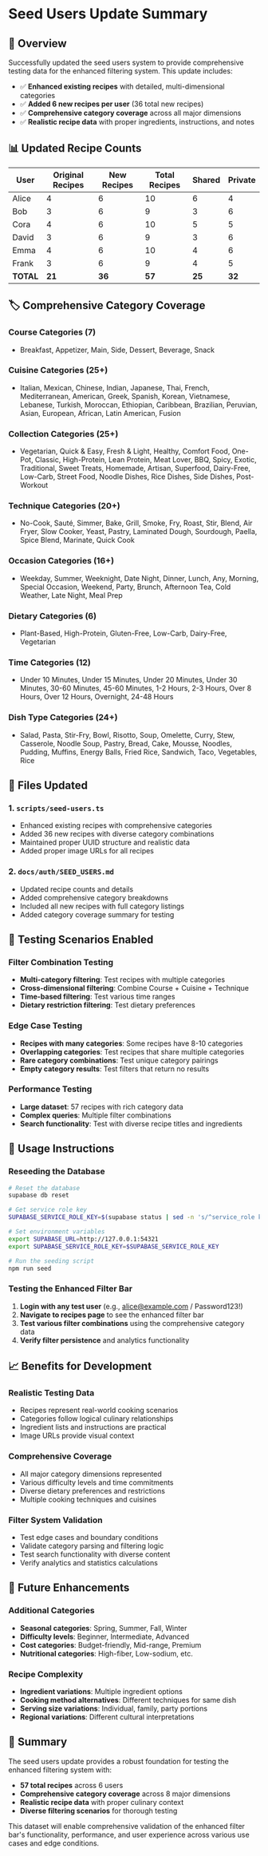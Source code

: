 # Seed Users Update Summary

## 🎯 **Overview**

Successfully updated the seed users system to provide comprehensive testing data for the enhanced filtering system. This update includes:

- ✅ **Enhanced existing recipes** with detailed, multi-dimensional categories
- ✅ **Added 6 new recipes per user** (36 total new recipes)
- ✅ **Comprehensive category coverage** across all major dimensions
- ✅ **Realistic recipe data** with proper ingredients, instructions, and notes

## 📊 **Updated Recipe Counts**

| User      | Original Recipes | New Recipes | Total Recipes | Shared | Private |
| --------- | ---------------- | ----------- | ------------- | ------ | ------- |
| Alice     | 4                | 6           | 10            | 6      | 4       |
| Bob       | 3                | 6           | 9             | 3      | 6       |
| Cora      | 4                | 6           | 10            | 5      | 5       |
| David     | 3                | 6           | 9             | 3      | 6       |
| Emma      | 4                | 6           | 10            | 4      | 6       |
| Frank     | 3                | 6           | 9             | 4      | 5       |
| **TOTAL** | **21**           | **36**      | **57**        | **25** | **32**  |

## 🏷️ **Comprehensive Category Coverage**

### **Course Categories (7)**

- Breakfast, Appetizer, Main, Side, Dessert, Beverage, Snack

### **Cuisine Categories (25+)**

- Italian, Mexican, Chinese, Indian, Japanese, Thai, French, Mediterranean, American, Greek, Spanish, Korean, Vietnamese, Lebanese, Turkish, Moroccan, Ethiopian, Caribbean, Brazilian, Peruvian, Asian, European, African, Latin American, Fusion

### **Collection Categories (25+)**

- Vegetarian, Quick & Easy, Fresh & Light, Healthy, Comfort Food, One-Pot, Classic, High-Protein, Lean Protein, Meat Lover, BBQ, Spicy, Exotic, Traditional, Sweet Treats, Homemade, Artisan, Superfood, Dairy-Free, Low-Carb, Street Food, Noodle Dishes, Rice Dishes, Side Dishes, Post-Workout

### **Technique Categories (20+)**

- No-Cook, Sauté, Simmer, Bake, Grill, Smoke, Fry, Roast, Stir, Blend, Air Fryer, Slow Cooker, Yeast, Pastry, Laminated Dough, Sourdough, Paella, Spice Blend, Marinate, Quick Cook

### **Occasion Categories (16+)**

- Weekday, Summer, Weeknight, Date Night, Dinner, Lunch, Any, Morning, Special Occasion, Weekend, Party, Brunch, Afternoon Tea, Cold Weather, Late Night, Meal Prep

### **Dietary Categories (6)**

- Plant-Based, High-Protein, Gluten-Free, Low-Carb, Dairy-Free, Vegetarian

### **Time Categories (12)**

- Under 10 Minutes, Under 15 Minutes, Under 20 Minutes, Under 30 Minutes, 30-60 Minutes, 45-60 Minutes, 1-2 Hours, 2-3 Hours, Over 8 Hours, Over 12 Hours, Overnight, 24-48 Hours

### **Dish Type Categories (24+)**

- Salad, Pasta, Stir-Fry, Bowl, Risotto, Soup, Omelette, Curry, Stew, Casserole, Noodle Soup, Pastry, Bread, Cake, Mousse, Noodles, Pudding, Muffins, Energy Balls, Fried Rice, Sandwich, Taco, Vegetables, Rice

## 🔄 **Files Updated**

### **1. `scripts/seed-users.ts`**

- Enhanced existing recipes with comprehensive categories
- Added 36 new recipes with diverse category combinations
- Maintained proper UUID structure and realistic data
- Added proper image URLs for all recipes

### **2. `docs/auth/SEED_USERS.md`**

- Updated recipe counts and details
- Added comprehensive category breakdowns
- Included all new recipes with full category listings
- Added category coverage summary for testing

## 🧪 **Testing Scenarios Enabled**

### **Filter Combination Testing**

- **Multi-category filtering**: Test recipes with multiple categories
- **Cross-dimensional filtering**: Combine Course + Cuisine + Technique
- **Time-based filtering**: Test various time ranges
- **Dietary restriction filtering**: Test dietary preferences

### **Edge Case Testing**

- **Recipes with many categories**: Some recipes have 8-10 categories
- **Overlapping categories**: Test recipes that share multiple categories
- **Rare category combinations**: Test unique category pairings
- **Empty category results**: Test filters that return no results

### **Performance Testing**

- **Large dataset**: 57 recipes with rich category data
- **Complex queries**: Multiple filter combinations
- **Search functionality**: Test with diverse recipe titles and ingredients

## 🚀 **Usage Instructions**

### **Reseeding the Database**

```bash
# Reset the database
supabase db reset

# Get service role key
SUPABASE_SERVICE_ROLE_KEY=$(supabase status | sed -n 's/^service_role key: //p' | tr -d '\n')

# Set environment variables
export SUPABASE_URL=http://127.0.0.1:54321
export SUPABASE_SERVICE_ROLE_KEY=$SUPABASE_SERVICE_ROLE_KEY

# Run the seeding script
npm run seed
```

### **Testing the Enhanced Filter Bar**

1. **Login with any test user** (e.g., alice@example.com / Password123!)
2. **Navigate to recipes page** to see the enhanced filter bar
3. **Test various filter combinations** using the comprehensive category data
4. **Verify filter persistence** and analytics functionality

## 📈 **Benefits for Development**

### **Realistic Testing Data**

- Recipes represent real-world cooking scenarios
- Categories follow logical culinary relationships
- Ingredient lists and instructions are practical
- Image URLs provide visual context

### **Comprehensive Coverage**

- All major category dimensions represented
- Various difficulty levels and time commitments
- Diverse dietary preferences and restrictions
- Multiple cooking techniques and cuisines

### **Filter System Validation**

- Test edge cases and boundary conditions
- Validate category parsing and filtering logic
- Test search functionality with diverse content
- Verify analytics and statistics calculations

## 🔮 **Future Enhancements**

### **Additional Categories**

- **Seasonal categories**: Spring, Summer, Fall, Winter
- **Difficulty levels**: Beginner, Intermediate, Advanced
- **Cost categories**: Budget-friendly, Mid-range, Premium
- **Nutritional categories**: High-fiber, Low-sodium, etc.

### **Recipe Complexity**

- **Ingredient variations**: Multiple ingredient options
- **Cooking method alternatives**: Different techniques for same dish
- **Serving size variations**: Individual, family, party portions
- **Regional variations**: Different cultural interpretations

## 📝 **Summary**

The seed users update provides a robust foundation for testing the enhanced filtering system with:

- **57 total recipes** across 6 users
- **Comprehensive category coverage** across 8 major dimensions
- **Realistic recipe data** with proper culinary context
- **Diverse filtering scenarios** for thorough testing

This dataset will enable comprehensive validation of the enhanced filter bar's functionality, performance, and user experience across various use cases and edge conditions.
